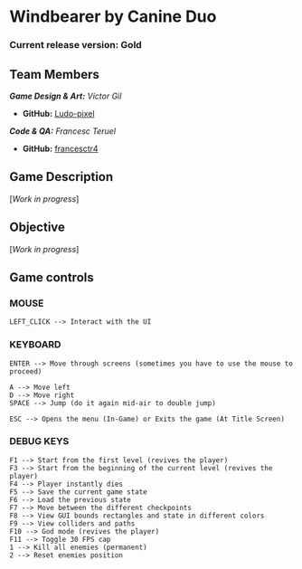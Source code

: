 # Windbearer by Canine Duo

### Current release version: Gold

## Team Members

_**Game Design & Art:** Víctor Gil_
* **GitHub:** [Ludo-pixel](https://github.com/Ludo-pixel)

_**Code & QA:** Francesc Teruel_
* **GitHub:** [francesctr4](https://github.com/francesctr4)

## Game Description

[_Work in progress_]

## Objective

[_Work in progress_]

## Game controls

### MOUSE ###

	LEFT_CLICK --> Interact with the UI

### KEYBOARD ###
	
	ENTER --> Move through screens (sometimes you have to use the mouse to proceed)
	
	A --> Move left
	D --> Move right
   	SPACE --> Jump (do it again mid-air to double jump)
	
	ESC --> Opens the menu (In-Game) or Exits the game (At Title Screen)

### DEBUG KEYS ###

	F1 --> Start from the first level (revives the player)
	F3 --> Start from the beginning of the current level (revives the player)
	F4 --> Player instantly dies
	F5 --> Save the current game state
	F6 --> Load the previous state 
	F7 --> Move between the different checkpoints
	F8 --> View GUI bounds rectangles and state in different colors
	F9 --> View colliders and paths
	F10 --> God mode (revives the player)
	F11 --> Toggle 30 FPS cap
	1 --> Kill all enemies (permanent)
	2 --> Reset enemies position
